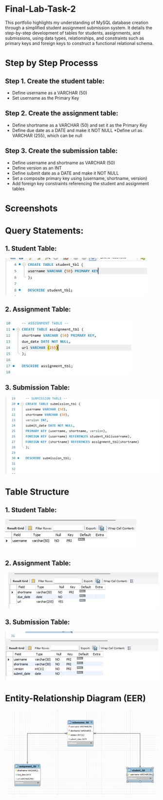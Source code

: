 # Final-Lab-Task-2

This portfolio highlights my understanding of MySQL database creation through a simplified student assignment submission system. It details the step-by-step development of tables for students, assignments, and submissions, using data types, relationships, and constraints such as primary keys and foreign keys to construct a functional relational schema.

# Step by Step Processs

## Step 1. Create the student table:
* Define username as a VARCHAR (50)
* Set username as the Primary Key

## Step 2. Create the assignment table:
* Define shortname as a VARCHAR (50) and set it as the Primary Key
* Define due date as a DATE and make it NOT NULL
*Define url as VARCHAR (255), which can be null

## Step 3. Create the submission table:
* Define username and shortname as VARCHAR (50)
* Define version as an INT
* Define submit date as a DATE and make it NOT NULL
* Set a composite primary key using (username, shortname, version)
* Add foreign key constraints referencing the student and assignment tables

# Screenshots
# Query Statements:
## 1. Student Table:
 ![Image](https://github.com/CMHalili/EDM-V3/blob/2d07709b9f61990ea1d09f38b801d52cc405f68e/final%20lab%20task%20images/task%201.png)

## 2. Assignment Table:
![Image](https://github.com/CMHalili/EDM-V3/blob/2d07709b9f61990ea1d09f38b801d52cc405f68e/final%20lab%20task%20images/task%202.png)

## 3. Submission Table:
![Image](https://github.com/CMHalili/EDM-V3/blob/2d07709b9f61990ea1d09f38b801d52cc405f68e/final%20lab%20task%20images/task%203.png)

# Table Structure
## 1. Student Table:
![Image](https://github.com/CMHalili/EDM-V3/blob/2d07709b9f61990ea1d09f38b801d52cc405f68e/final%20lab%20task%20images/task%201.1.png)

## 2. Assignment Table:
![Image](https://github.com/CMHalili/EDM-V3/blob/2d07709b9f61990ea1d09f38b801d52cc405f68e/final%20lab%20task%20images/task%202.2.png)

## 3. Submission Table:
![Image](https://github.com/CMHalili/EDM-V3/blob/2d07709b9f61990ea1d09f38b801d52cc405f68e/final%20lab%20task%20images/task%203.3.png)

# Entity-Relationship Diagram (EER)
![Image](https://github.com/CMHalili/EDM-V3/blob/2d07709b9f61990ea1d09f38b801d52cc405f68e/final%20lab%20task%20images/eer%20diagram.png)






